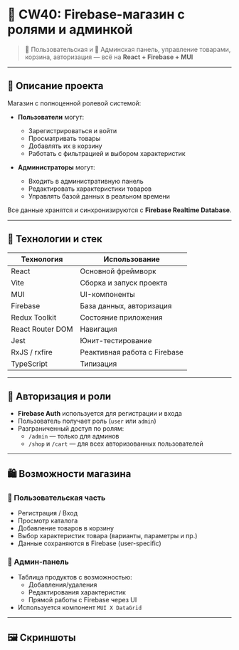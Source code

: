 # 🛒 CW40: Firebase-магазин с ролями и админкой

> 👤 Пользовательская и 🔐 Админская панель, управление товарами, корзина, авторизация — всё на **React + Firebase + MUI**

---

## 📌 Описание проекта

Магазин с полноценной ролевой системой:

- **Пользователи** могут:
  - Зарегистрироваться и войти
  - Просматривать товары
  - Добавлять их в корзину
  - Работать с фильтрацией и выбором характеристик

- **Администраторы** могут:
  - Входить в административную панель
  - Редактировать характеристики товаров
  - Управлять базой данных в реальном времени

Все данные хранятся и синхронизируются с **Firebase Realtime Database**.

---

## 🧩 Технологии и стек

| Технология        | Использование                        |
|-------------------|--------------------------------------|
| React             | Основной фреймворк                  |
| Vite              | Сборка и запуск проекта             |
| MUI               | UI-компоненты                       |
| Firebase          | База данных, авторизация            |
| Redux Toolkit     | Состояние приложения                |
| React Router DOM  | Навигация                           |
| Jest              | Юнит-тестирование                   |
| RxJS / rxfire     | Реактивная работа с Firebase        |
| TypeScript        | Типизация                           |

---

## 🔐 Авторизация и роли

- **Firebase Auth** используется для регистрации и входа
- Пользователь получает роль (`user` или `admin`)
- Разграниченный доступ по ролям:
  - `/admin` — только для админов
  - `/shop` и `/cart` — для всех авторизованных пользователей

---

## 🛍️ Возможности магазина

### 👥 Пользовательская часть

- Регистрация / Вход
- Просмотр каталога
- Добавление товаров в корзину
- Выбор характеристик товара (варианты, параметры и пр.)
- Данные сохраняются в Firebase (user-specific)

### 🧰 Админ-панель

- Таблица продуктов с возможностью:
  - Добавления/удаления
  - Редактирования характеристик
  - Прямой работы с Firebase через UI
- Используется компонент `MUI X DataGrid`

---

## 🖼 Скриншоты



